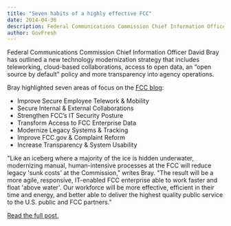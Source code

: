 ```yaml
---
title: "Seven habits of a highly effective FCC"
date: 2014-04-30
description: Federal Communications Commission Chief Information Officer David Bray has outlined a new technology modernization strategy that includes teleworking, cloud-based collaborations, access to open data, an “open source by default” policy and more transparency into agency operations. 
author: GovFresh
---
```


Federal Communications Commission Chief Information Officer David Bray has outlined a new technology modernization strategy that includes teleworking, cloud-based collaborations, access to open data, an “open source by default” policy and more transparency into agency operations. 

Bray highlighted seven areas of focus on the <a href="http://www.fcc.gov/blog/modernizing-fcc-enterprise">FCC blog</a>:

<ul>
	<li> Improve Secure Employee Telework &amp; Mobility</li>
	<li> Secure Internal &amp; External Collaborations </li>
	<li> Strengthen FCC’s IT Security Posture </li>
	<li> Transform Access to FCC Enterprise Data </li>
	<li> Modernize Legacy Systems &amp; Tracking </li>
	<li> Improve FCC.gov &amp; Complaint Reform </li>
	<li> Increase Transparency &amp; System Usability </li>
</ul>

"Like an iceberg where a majority of the ice is hidden underwater, modernizing manual, human-intensive processes at the FCC will reduce legacy 'sunk costs' at the Commission," writes Bray. "The result will be a more agile, responsive, IT-enabled FCC enterprise able to work faster and float 'above water'. Our workforce will be more effective, efficient in their time and energy, and better able to deliver the highest quality public service to the U.S. public and FCC partners."

<a href="http://www.fcc.gov/blog/modernizing-fcc-enterprise">Read the full post.</a>
